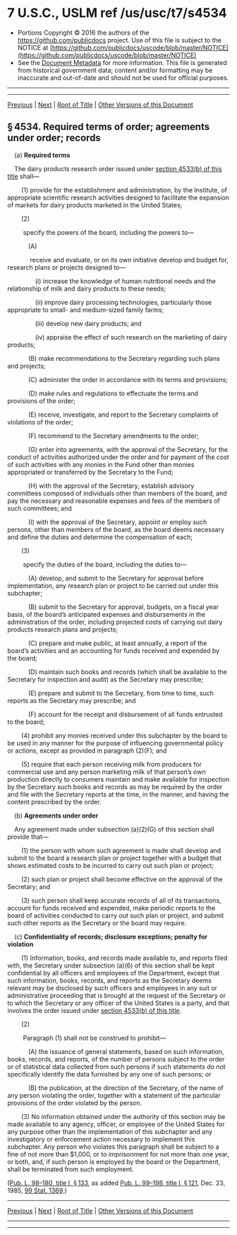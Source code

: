 ---
---

# 7 U.S.C., USLM ref /us/usc/t7/s4534

* Portions Copyright © 2016 the authors of the https://github.com/publicdocs project.
  Use of this file is subject to the NOTICE at [https://github.com/publicdocs/uscode/blob/master/NOTICE](https://github.com/publicdocs/uscode/blob/master/NOTICE)
* See the [Document Metadata](././../../../../..//README.md) for more information.
  This file is generated from historical government data; content and/or formatting may be inaccurate and out-of-date and should not be used for official purposes.

----------
----------

[Previous](./../../../../..//us/usc/t7/ch76/schII/m__us_usc_t7_s4533.md) | [Next](./../../../../..//us/usc/t7/ch76/schII/m__us_usc_t7_s4535.md) | [Root of Title](./../../../../../) | [Other Versions of this Document](https://publicdocs.github.io/go/links?ns=uslm&ref=%2Fus%2Fusc%2Ft7%2Fs4534)

## § 4534. Required terms of order; agreements under order; records

    (a) __Required terms__ 

    The dairy products research order issued under [section 4533(b) of this title][/us/usc/t7/s4533/b] shall—

        (1) provide for the establishment and administration, by the Institute, of appropriate scientific research activities designed to facilitate the expansion of markets for dairy products marketed in the United States;

        (2)

         specify the powers of the board, including the powers to—

            (A)

             receive and evaluate, or on its own initiative develop and budget for, research plans or projects designed to—

                (i) increase the knowledge of human nutritional needs and the relationship of milk and dairy products to these needs;

                (ii) improve dairy processing technologies, particularly those appropriate to small- and medium-sized family farms;

                (iii) develop new dairy products; and

                (iv) appraise the effect of such research on the marketing of dairy products;

            (B) make recommendations to the Secretary regarding such plans and projects;

            (C) administer the order in accordance with its terms and provisions;

            (D) make rules and regulations to effectuate the terms and provisions of the order;

            (E) receive, investigate, and report to the Secretary complaints of violations of the order;

            (F) recommend to the Secretary amendments to the order;

            (G) enter into agreements, with the approval of the Secretary, for the conduct of activities authorized under the order and for payment of the cost of such activities with any monies in the Fund other than monies appropriated or transferred by the Secretary to the Fund;

            (H) with the approval of the Secretary, establish advisory committees composed of individuals other than members of the board, and pay the necessary and reasonable expenses and fees of the members of such committees; and

            (I) with the approval of the Secretary, appoint or employ such persons, other than members of the board, as the board deems necessary and define the duties and determine the compensation of each;

        (3)

         specify the duties of the board, including the duties to—

            (A) develop, and submit to the Secretary for approval before implementation, any research plan or project to be carried out under this subchapter;

            (B) submit to the Secretary for approval, budgets, on a fiscal year basis, of the board’s anticipated expenses and disbursements in the administration of the order, including projected costs of carrying out dairy products research plans and projects;

            (C) prepare and make public, at least annually, a report of the board’s activities and an accounting for funds received and expended by the board;

            (D) maintain such books and records (which shall be available to the Secretary for inspection and audit) as the Secretary may prescribe;

            (E) prepare and submit to the Secretary, from time to time, such reports as the Secretary may prescribe; and

            (F) account for the receipt and disbursement of all funds entrusted to the board;

        (4) prohibit any monies received under this subchapter by the board to be used in any manner for the purpose of influencing governmental policy or actions, except as provided in paragraph (2)(F); and

        (5) require that each person receiving milk from producers for commercial use and any person marketing milk of that person’s own production directly to consumers maintain and make available for inspection by the Secretary such books and records as may be required by the order and file with the Secretary reports at the time, in the manner, and having the content prescribed by the order.

    (b) __Agreements under order__ 

    Any agreement made under subsection (a)(2)(G) of this section shall provide that—

        (1) the person with whom such agreement is made shall develop and submit to the board a research plan or project together with a budget that shows estimated costs to be incurred to carry out such plan or project;

        (2) such plan or project shall become effective on the approval of the Secretary; and

        (3) such person shall keep accurate records of all of its transactions, account for funds received and expended, make periodic reports to the board of activities conducted to carry out such plan or project, and submit such other reports as the Secretary or the board may require.

    (c) __Confidentiality of records; disclosure exceptions; penalty for violation__ 

        (1) Information, books, and records made available to, and reports filed with, the Secretary under subsection (a)(6) of this section shall be kept confidential by all officers and employees of the Department, except that such information, books, records, and reports as the Secretary deems relevant may be disclosed by such officers and employees in any suit or administrative proceeding that is brought at the request of the Secretary or to which the Secretary or any officer of the United States is a party, and that involves the order issued under [section 4533(b) of this title][/us/usc/t7/s4533/b].

        (2)

         Paragraph (1) shall not be construed to prohibit—

            (A) the issuance of general statements, based on such information, books, records, and reports, of the number of persons subject to the order or of statistical data collected from such persons if such statements do not specifically identify the data furnished by any one of such persons; or

            (B) the publication, at the direction of the Secretary, of the name of any person violating the order, together with a statement of the particular provisions of the order violated by the person.

        (3) No information obtained under the authority of this section may be made available to any agency, officer, or employee of the United States for any purpose other than the implementation of this subchapter and any investigatory or enforcement action necessary to implement this subchapter. Any person who violates this paragraph shall be subject to a fine of not more than $1,000, or to imprisonment for not more than one year, or both, and, if such person is employed by the board or the Department, shall be terminated from such employment.

([Pub. L. 98–180, title I, § 133][/us/pl/98/180/s133], as added [Pub. L. 99–198, title I, § 121][/us/pl/99/198/s121], Dec. 23, 1985, [99 Stat. 1369][/us/stat/99/1369].)

----------

[Previous](./../../../../..//us/usc/t7/ch76/schII/m__us_usc_t7_s4533.md) | [Next](./../../../../..//us/usc/t7/ch76/schII/m__us_usc_t7_s4535.md) | [Root of Title](./../../../../../) | [Other Versions of this Document](https://publicdocs.github.io/go/links?ns=uslm&ref=%2Fus%2Fusc%2Ft7%2Fs4534)

----------
----------

[/us/usc/t7/s4533/b]: https://publicdocs.github.io/go/links?ns=uslm&ref=%2Fus%2Fusc%2Ft7%2Fs4533%2Fb
[/us/usc/t7/s4533/b]: https://publicdocs.github.io/go/links?ns=uslm&ref=%2Fus%2Fusc%2Ft7%2Fs4533%2Fb
[/us/pl/98/180/s133]: https://publicdocs.github.io/go/links?ns=uslm&ref=%2Fus%2Fpl%2F98%2F180%2Fs133
[/us/pl/99/198/s121]: https://publicdocs.github.io/go/links?ns=uslm&ref=%2Fus%2Fpl%2F99%2F198%2Fs121
[/us/stat/99/1369]: https://publicdocs.github.io/go/links?ns=uslm&ref=%2Fus%2Fstat%2F99%2F1369


